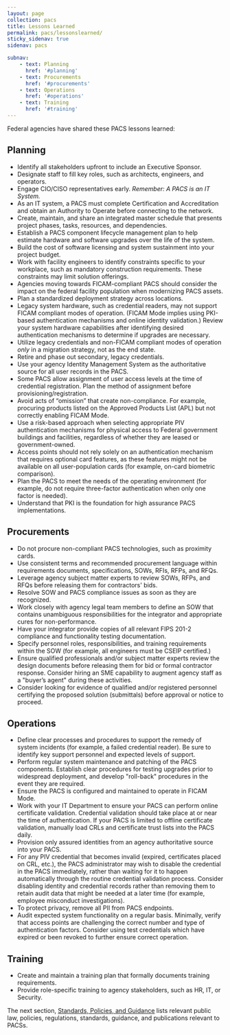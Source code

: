 ```yaml
---
layout: page
collection: pacs
title: Lessons Learned
permalink: pacs/lessonslearned/
sticky_sidenav: true
sidenav: pacs

subnav:
    - text: Planning
      href: '#planning'
    - text: Procurements
      href: '#procurements'
    - text: Operations
      href: '#operations'
    - text: Training
      href: '#training'
---
```


Federal agencies have shared these PACS lessons learned:

## Planning
- Identify all stakeholders upfront to include an Executive Sponsor.
- Designate staff to fill key roles, such as architects, engineers, and operators.
- Engage CIO/CISO representatives early. _Remember: A PACS is an IT System._
- As an IT system, a PACS must complete Certification and Accreditation and obtain an Authority to Operate before connecting to the network.
- Create, maintain, and share an integrated master schedule that presents project phases, tasks, resources, and dependencies.
- Establish a PACS component lifecycle management plan to help estimate hardware and software upgrades over the life of the system.  
- Build the cost of software licensing and system sustainment into your project budget.
- Work with facility engineers to identify constraints specific to your workplace, such as mandatory construction requirements. These constraints may limit solution offerings.
- Agencies moving towards FICAM-compliant PACS should consider the impact on the federal facility population when modernizing PACS assets. 
- Plan a standardized deployment strategy across locations.
- Legacy system hardware, such as credential readers, may not support FICAM compliant modes of operation. (FICAM Mode implies using PKI-based authentication mechanisms and online identity validation.) Review your system hardware capabilities after identifying desired authentication mechanisms to determine if upgrades are necessary. 
- Utilize legacy credentials and non-FICAM compliant modes of operation *only* in a migration strategy, not as the end state.
- Retire and phase out secondary, legacy credentials.
- Use your agency Identity Management System as the authoritative source for all user records in the PACS.
- Some PACS allow assignment of user access levels at the time of credential registration. Plan the method of assignment before provisioning/registration.
- Avoid acts of “omission” that create non-compliance. For example, procuring products listed on the Approved Products List (APL) but not correctly enabling FICAM Mode.
- Use a risk-based approach when selecting appropriate PIV authentication mechanisms for physical access to Federal government buildings and facilities, regardless of whether they are leased or government-owned. 
- Access points should not rely solely on an authentication mechanism that requires optional card features, as these features might not be available on all user-population cards (for example, on-card biometric comparison).
- Plan the PACS to meet the needs of the operating environment (for example, do not require three-factor authentication when only one factor is needed). 
- Understand that PKI is the foundation for high assurance PACS implementations.


## Procurements
- Do not procure non-compliant PACS technologies, such as proximity cards.
- Use consistent terms and recommended procurement language within requirements documents, specifications, SOWs, RFIs, RFPs, and RFQs. 
- Leverage agency subject matter experts to review SOWs, RFPs, and RFQs before releasing them for contractors' bids.
- Resolve SOW and PACS compliance issues as soon as they are recognized.
- Work closely with agency legal team members to define an SOW that contains unambiguous responsibilities for the integrator and appropriate cures for non-performance.
- Have your integrator provide copies of all relevant FIPS 201-2 compliance and functionality testing documentation.
- Specify personnel roles, responsibilities, and training requirements within the SOW (for example, all engineers must be CSEIP certified.)
- Ensure qualified professionals and/or subject matter experts review the design documents before releasing them for bid or formal contractor response. Consider hiring an SME capability to augment agency staff as a "buyer’s agent" during these activities.
- Consider looking for evidence of qualified and/or registered personnel certifying the proposed solution (submittals) before approval or notice to proceed.


## Operations
- Define clear processes and procedures to support the remedy of system incidents (for example, a failed credential reader).  Be sure to identify key support personnel and expected levels of support. 
- Perform regular system maintenance and patching of the PACS components. Establish clear procedures for testing upgrades prior to widespread deployment, and develop "roll-back" procedures in the event they are required. 
- Ensure the PACS is configured and maintained to operate in FICAM Mode. 
- Work with your IT Department to ensure your PACS can perform online certificate validation. Credential validation should take place at or near the time of authentication. If your PACS is limited to offline certificate validation, manually load CRLs and certificate trust lists into the PACS daily.
- Provision only assured identities from an agency authoritative source into your PACS.
- For any PIV credential that becomes invalid (expired, certificates placed on CRL, etc.), the PACS administrator may wish to disable the credential in the PACS immediately, rather than waiting for it to happen automatically through the routine credential validation process.  Consider disabling identity and credential records rather than removing them to retain audit data that might be needed at a later time (for example, employee misconduct investigations).
- To protect privacy, remove all PII from PACS endpoints.
- Audit expected system functionality on a regular basis.  Minimally, verify that access points are challenging the correct number and type of authentication factors. Consider using test credentials which have expired or been revoked to further ensure correct operation.


## Training
- Create and maintain a training plan that formally documents training requirements.
- Provide role-specific training to agency stakeholders, such as HR, IT, or Security.

The next section, [Standards, Policies, and Guidance](../standards/) lists relevant public law, policies, regulations, standards, guidance, and publications relevant to PACSs.
